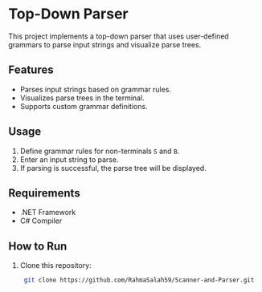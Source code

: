 # Top-Down Parser

This project implements a top-down parser that uses user-defined grammars to parse input strings and visualize parse trees.

## Features
- Parses input strings based on grammar rules.
- Visualizes parse trees in the terminal.
- Supports custom grammar definitions.

## Usage
1. Define grammar rules for non-terminals `S` and `B`.
2. Enter an input string to parse.
3. If parsing is successful, the parse tree will be displayed.

## Requirements
- .NET Framework
- C# Compiler

## How to Run
1. Clone this repository:
   ```bash
    git clone https://github.com/RahmaSalah59/Scanner-and-Parser.git
